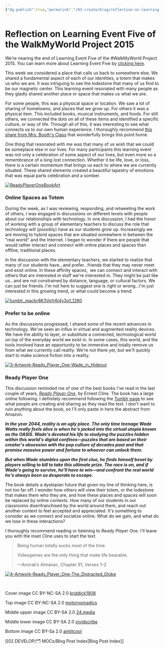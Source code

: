 ```yaml
---
{"dg-publish":true,"permalink":"/03-create/blog/reflection-on-learning-event-five-of-the-walk-my-world-project-2015/","title":"Reflection on Learning Event Five of the #WalkMyWorld Project 2015","tags":["walkmyworld"]}
---
```


# Reflection on Learning Event Five of the WalkMyWorld Project 2015

We’re nearing the end of Learning Event Five of the #WalkMyWorld Project 2015. You can learn more about Learning Event Five by [clicking here](https://sites.google.com/site/walkmyworldproject/2015-learning-events/my-totem).

This week we considered a place that calls us back to somewhere else. We shared a fundamental aspect of each of our identities, a totem that makes us who we are. It was intriguing to see the lodestone that many of us find to be our magnetic center. This learning event resonated with many people as they gladly shared another place or space that makes us what we are.

For some people, this was a physical space or location. We saw a lot of sharing of hometowns, and places that we grow up. For others it was a physical item. This included books, musical instruments, and foods. For still others, we connected the dots on all of these items and identified a specific culture, or way of life. Through all of this, it was interesting to see what connects us to our own human experience. I thoroughly recommend [this share from Mrs. Booth's Class](http://mrsboothsclass006.edublogs.org/2015-02-26/my-totem-2015-learning-event-5/) that wonderfully brings this point home.

One thing that resonated with me was that many of us wish that we could be someplace else in our lives. For many participants this learning event was not only a celebration of some aspect of our lives, but even more so a remembrance of a long lost connection. Whether it be life, love, or loss, there is a certain momentum that brings us each to where we are currently situated. These shared elements created a beautiful tapestry of emotions that was equal parts celebration and a somber.

[![ReadyPlayerOneBookArt](images/ReadyPlayerOneBookArt-300x235.jpg)](http://wiobyrne.com/wp-content/uploads/2015/02/ReadyPlayerOneBookArt.jpg)

### Online Spaces as Totem

During the week, as I was reviewing, responding, and retweeting the work of others, I was engaged in discussions on different levels with people about our relationships with technology. In one discussion, I had the honor of working with a group of elementary teachers to discuss the role that technology will (possibly) have as our students grow up. Increasingly we are moving to hybrid spaces that are situated somewhere in between the "real world" and the Internet. I began to wonder if there are people that would rather interact and connect with online places and spaces than offline, traditional places.

In the discussion with the elementary teachers, we started to realize that many of our students have...and prefer...friends that they may never meet and exist online. In these affinity spaces,  we can connect and interact with others that are interested in stuff we're interested in. They might be just like us...and are not constrained by distance, language, or cultural factors. We can just be friends. I'm not here to suggest one is right or wrong...I'm just interested in this growing trend, or what could become a trend.

[![tumblr_macbr8K3Vq1r6i4y3o1_1280](images/tumblr_macbr8K3Vq1r6i4y3o1_1280-300x188.jpg)](http://wiobyrne.com/wp-content/uploads/2015/02/tumblr_macbr8K3Vq1r6i4y3o1_1280.jpg)

### Prefer to be online

As the discussions progressed, I shared some of the recent advances in technology. We've seen an influx in virtual and augmented reality devices. We have the ability to layer, or substitute a connected, technological world on top of the everyday world we exist in. In some cases, this world, and the tools involved have an opportunity to be immersive and totally remove us from what we currently call reality. We're not there yet, but we'll quickly start to make science fiction into a reality.

[![3-Artwork-Ready_Player_One-Wade_in_Hideout](images/3-Artwork-Ready_Player_One-Wade_in_Hideout-300x173.jpg)](http://wiobyrne.com/wp-content/uploads/2015-02-03-Artwork-Ready_Player_One-Wade_in_Hideout.jpg)

### Ready Player One

This discussion reminded me of one of the best books I've read in the last couple of years, _[Ready Player One](http://www.amazon.com/Ready-Player-One-A-Novel/dp/0307887448)_, by Ernest Cline. The book has a large online following. I definitely recommend following the [Tumblr page](http://readyplayerone.com/) to see what people are creating and sharing as they read the text. I don't want to ruin anything about the book, so I'll only paste in here the abstract from Amazon.

**_In the year 2044, reality is an ugly place. The only time teenage Wade Watts really feels alive is when he's jacked into the virtual utopia known as the OASIS. Wade's devoted his life to studying the puzzles hidden within this world's digital confines—puzzles that are based on their creator's obsession with the pop culture of decades past and that promise massive power and fortune to whoever can unlock them._** 

**_But when Wade stumbles upon the first clue, he finds himself beset by players willing to kill to take this ultimate prize. The race is on, and if Wade's going to survive, he'll have to win—and confront the real world he's always been so desperate to escape._**

The book details a dystopian future that given my line of thinking here, is not too far off. I wonder how others will view their totem, or the lodestone that makes them who they are, and how these places and spaces will soon be replaced by online contexts. How many of our students in our classrooms disenfranchised by the world around them, and reach out another context to feel accepted and appreciated. It's something to consider as we connect and socialize online. What do we gain, and what do we lose in these interactions?

I thoroughly recommend reading or listening to _Ready Player One_. I'll leave you with the inset Cline uses to start the text.

> Being human totally sucks most of the time.
> 
> Videogames are the only thing that make life bearable.
> 
> —Anorak’s Almanac, Chapter 91, Verses 1–2

[![4-Artwork-Ready_Player_One-The_Distracted_Globe](images/4-Artwork-Ready_Player_One-The_Distracted_Globe-300x176.jpg)](http://wiobyrne.com/wp-content/uploads/2015-02-04-Artwork-Ready_Player_One-The_Distracted_Globe.jpg)

 

Cover image CC BY-NC-SA 2.0 [kriddick1908](https://www.flickr.com/photos/78829981@N05/7059260049/in/photolist-bKNy5a-8qxt1a-5j3Pmm-8QA47-5QyPKR-gi1TEe-pDMNPU-bKNuot-aFsXhD-pW1nk8-oZoGo7-e3XLad-e3S8UZ-otkGeJ-e3S8q8-6vYUcw-e3XKJy-dmA1e-5QD7bq-5QD75d-fr6sm-7odQuS-eigE56-6vUGNK-cXmNME-ihQSMs-5QD785-46yht6-46yhg2-46CpMs-5QD76m-pRdNfU-pRdLRm-7C2zjQ-7C2zFQ-5QD7cC-5QyPWa-5QyPX6-5QD73S-ch4UAC-Kcx8k-ejWqHx-JivKC-e5iSPC-i9422y-8Ljuuh-cRaDzf-8TZuih-cRaCPw-cRavDC)

Top image CC BY-NC-SA 2.0 [motornomadics](http://www.motornomadics.com/wp-content/uploads/2012/06/ReadyPlayerOneBookArt.jpg)

Middle upper image CC BY-SA 2.0 [24.media](http://24.media.tumblr.com/tumblr_macbr8K3Vq1r6i4y3o1_1280.jpg)

Middle lower image CC BY-SA 2.0 [vividscribe](http://www.vividscribe.com/wp-content/uploads/2013-07-03-Artwork-Ready_Player_One-Wade_in_Hideout.jpg)

Bottom image CC BY-Sa 2.0 [aintitcool](http://media.aintitcool.com/coolproduction/ckeditor_assets/pictures/3344/original/4-Artwork-Ready_Player_One-The_Distracted_Globe.jpg?1315527693)

[[02 DEVELOP/🗂️ MOCs/Blog Post Index\|Blog Post Index]]